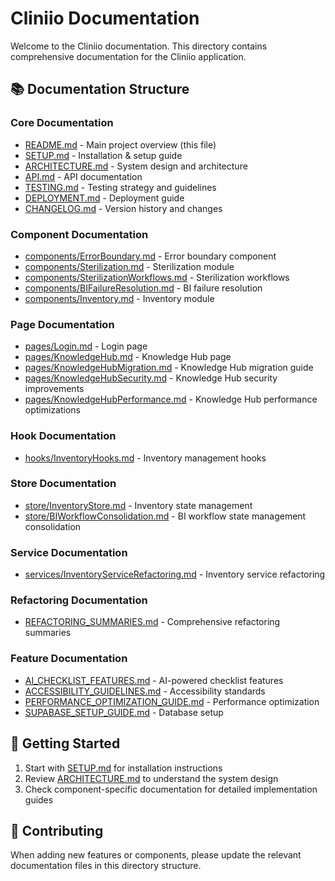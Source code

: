 # Cliniio Documentation

Welcome to the Cliniio documentation. This directory contains comprehensive documentation for the Cliniio application.

## 📚 Documentation Structure

### Core Documentation

- [README.md](./README.md) - Main project overview (this file)
- [SETUP.md](./SETUP.md) - Installation & setup guide
- [ARCHITECTURE.md](./ARCHITECTURE.md) - System design and architecture
- [API.md](./API.md) - API documentation
- [TESTING.md](./TESTING.md) - Testing strategy and guidelines
- [DEPLOYMENT.md](./DEPLOYMENT.md) - Deployment guide
- [CHANGELOG.md](./CHANGELOG.md) - Version history and changes

### Component Documentation

- [components/ErrorBoundary.md](./components/ErrorBoundary.md) - Error boundary component
- [components/Sterilization.md](./components/Sterilization.md) - Sterilization module
- [components/SterilizationWorkflows.md](./components/SterilizationWorkflows.md) - Sterilization workflows
- [components/BIFailureResolution.md](./components/BIFailureResolution.md) - BI failure resolution
- [components/Inventory.md](./components/Inventory.md) - Inventory module

### Page Documentation

- [pages/Login.md](./pages/Login.md) - Login page
- [pages/KnowledgeHub.md](./pages/KnowledgeHub.md) - Knowledge Hub page
- [pages/KnowledgeHubMigration.md](./pages/KnowledgeHubMigration.md) - Knowledge Hub migration guide
- [pages/KnowledgeHubSecurity.md](./pages/KnowledgeHubSecurity.md) - Knowledge Hub security improvements
- [pages/KnowledgeHubPerformance.md](./pages/KnowledgeHubPerformance.md) - Knowledge Hub performance optimizations

### Hook Documentation

- [hooks/InventoryHooks.md](./hooks/InventoryHooks.md) - Inventory management hooks

### Store Documentation

- [store/InventoryStore.md](./store/InventoryStore.md) - Inventory state management
- [store/BIWorkflowConsolidation.md](./store/BIWorkflowConsolidation.md) - BI workflow state management consolidation

### Service Documentation

- [services/InventoryServiceRefactoring.md](./services/InventoryServiceRefactoring.md) - Inventory service refactoring

### Refactoring Documentation

- [REFACTORING_SUMMARIES.md](./REFACTORING_SUMMARIES.md) - Comprehensive refactoring summaries

### Feature Documentation

- [AI_CHECKLIST_FEATURES.md](./AI_CHECKLIST_FEATURES.md) - AI-powered checklist features
- [ACCESSIBILITY_GUIDELINES.md](./ACCESSIBILITY_GUIDELINES.md) - Accessibility standards
- [PERFORMANCE_OPTIMIZATION_GUIDE.md](./PERFORMANCE_OPTIMIZATION_GUIDE.md) - Performance optimization
- [SUPABASE_SETUP_GUIDE.md](./SUPABASE_SETUP_GUIDE.md) - Database setup

## 🚀 Getting Started

1. Start with [SETUP.md](./SETUP.md) for installation instructions
2. Review [ARCHITECTURE.md](./ARCHITECTURE.md) to understand the system design
3. Check component-specific documentation for detailed implementation guides

## 📝 Contributing

When adding new features or components, please update the relevant documentation files in this directory structure.
